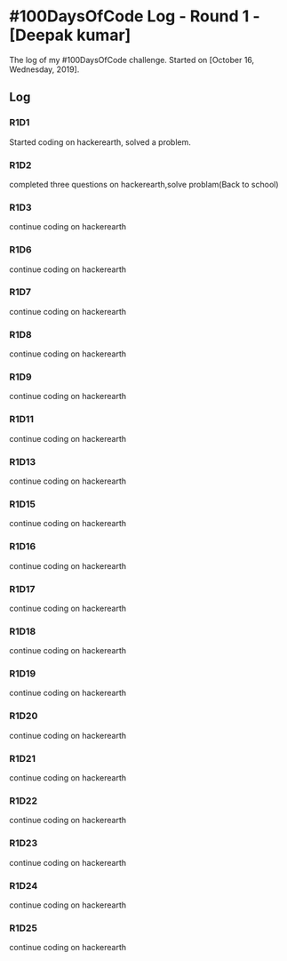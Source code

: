 # #100DaysOfCode Log - Round 1 - [Deepak kumar]

The log of my #100DaysOfCode challenge. Started on [October 16, Wednesday, 2019].

## Log

### R1D1 
Started coding on hackerearth, solved a problem.
### R1D2
completed three questions on hackerearth,solve problam(Back to school)
### R1D3
continue coding on hackerearth 
### R1D6
continue coding on hackerearth
### R1D7
continue coding on hackerearth
### R1D8
continue coding on hackerearth
### R1D9
continue coding on hackerearth
### R1D11
continue coding on hackerearth
### R1D13
continue coding on hackerearth
### R1D15
continue coding on hackerearth
### R1D16
continue coding on hackerearth
### R1D17
continue coding on hackerearth
### R1D18
continue coding on hackerearth
### R1D19
continue coding on hackerearth
### R1D20
continue coding on hackerearth
### R1D21
continue coding on hackerearth
### R1D22
continue coding on hackerearth
### R1D23
continue coding on hackerearth
### R1D24
continue coding on hackerearth
### R1D25
continue coding on hackerearth
